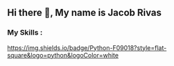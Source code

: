 ## Hi there 👋, My name is Jacob Rivas 
### My Skills : 
https://img.shields.io/badge/Python-F09018?style=flat-square&logo=python&logoColor=white


<!--
**JacobFull/JacobFull** is a ✨ _special_ ✨ repository because its `README.md` (this file) appears on your GitHub profile.

Here are some ideas to get you started:

- 🔭 I’m currently working on ...
- 🌱 I’m currently learning ...
- 👯 I’m looking to collaborate on ...
- 🤔 I’m looking for help with ...
- 💬 Ask me about ...
- 📫 How to reach me: ...
- 😄 Pronouns: ...
- ⚡ Fun fact: ...
-->
